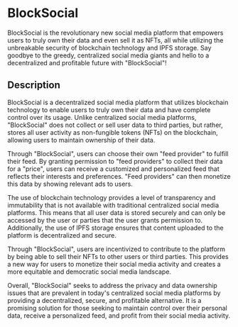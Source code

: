 # BlockSocial

BlockSocial is the revolutionary new social media platform that empowers users to truly own their data and even sell it as NFTs, all while utilizing the unbreakable security of blockchain technology and IPFS storage. Say goodbye to the greedy, centralized social media giants and hello to a decentralized and profitable future with "BlockSocial"!

## Description

BlockSocial is a decentralized social media platform that utilizes blockchain technology to enable users to truly own their data and have complete control over its usage. Unlike centralized social media platforms, "BlockSocial" does not collect or sell user data to third parties, but rather, stores all user activity as non-fungible tokens (NFTs) on the blockchain, allowing users to maintain ownership of their data.

Through "BlockSocial", users can choose their own "feed provider" to fulfill their feed. By granting permission to "feed providers" to collect their data for a "price", users can receive a customized and personalized feed that reflects their interests and preferences. "Feed providers" can then monetize this data by showing relevant ads to users.

The use of blockchain technology provides a level of transparency and immutability that is not available with traditional centralized social media platforms. This means that all user data is stored securely and can only be accessed by the user or parties that the user grants permission to. Additionally, the use of IPFS storage ensures that content uploaded to the platform is decentralized and secure.

Through "BlockSocial", users are incentivized to contribute to the platform by being able to sell their NFTs to other users or third parties. This provides a new way for users to monetize their social media activity and creates a more equitable and democratic social media landscape.

Overall, "BlockSocial" seeks to address the privacy and data ownership issues that are prevalent in today's centralized social media platforms by providing a decentralized, secure, and profitable alternative. It is a promising solution for those seeking to maintain control over their personal data, receive a personalized feed, and profit from their social media activity.
